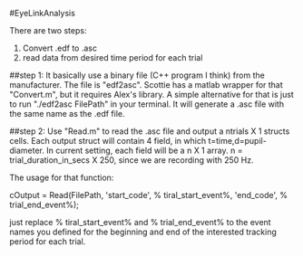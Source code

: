 #EyeLinkAnalysis

There are two steps:
1. Convert .edf to .asc
2. read data from desired time period for each trial

##step 1:
It basically use a binary file (C++ program I think) from the manufacturer. The file is "edf2asc". Scottie has a matlab wrapper for that "Convert.m", but it requires Alex's library. A simple alternative for that is just to run "./edf2asc FilePath" in your terminal. It will generate a .asc file with the same name as the .edf file.

##step 2:
Use "Read.m" to read the .asc file and output a ntrials X 1 structs cells. Each output struct will contain 4 field, in which t=time,d=pupil-diameter. In current setting, each field will be a n X 1 array. n = trial_duration_in_secs X 250, since we are recording with 250 Hz.

The usage for that function:

cOutput = Read(FilePath, 'start_code', % tiral_start_event%, 'end_code', % trial_end_event%);

just replace % tiral_start_event% and % trial_end_event% to the event names you defined for the beginning and end of the interested tracking period for each trial.

